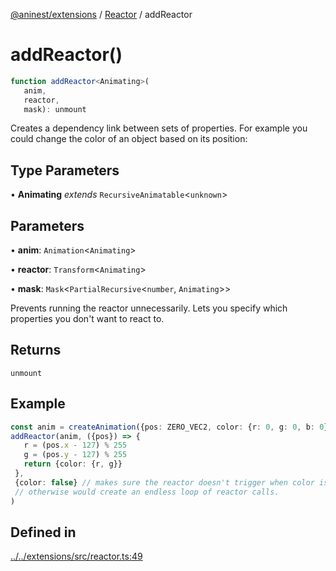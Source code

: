[@aninest/extensions](../../index.md) / [Reactor](../index.md) / addReactor

# addReactor()

```ts
function addReactor<Animating>(
   anim, 
   reactor, 
   mask): unmount
```

Creates a dependency link between sets of properties.
For example you could change the color of an object based on its position:

## Type Parameters

• **Animating** *extends* `RecursiveAnimatable`\<`unknown`\>

## Parameters

• **anim**: `Animation`\<`Animating`\>

• **reactor**: `Transform`\<`Animating`\>

• **mask**: `Mask`\<`PartialRecursive`\<`number`, `Animating`\>\>

Prevents running the reactor unnecessarily. Lets you specify which
properties you don't want to react to.

## Returns

`unmount`

## Example

```ts
const anim = createAnimation({pos: ZERO_VEC2, color: {r: 0, g: 0, b: 0}}, getLinearInterp(1))
addReactor(anim, ({pos}) => {
   r = (pos.x - 127) % 255
   g = (pos.y - 127) % 255
   return {color: {r, g}}
 }, 
 {color: false} // makes sure the reactor doesn't trigger when color is modified.
 // otherwise would create an endless loop of reactor calls.
)
```

## Defined in

[../../extensions/src/reactor.ts:49](https://github.com/zphrs/aninest/blob/988b5e8ac7585d70f507e793229537041ab3eea8/extensions/src/reactor.ts#L49)
